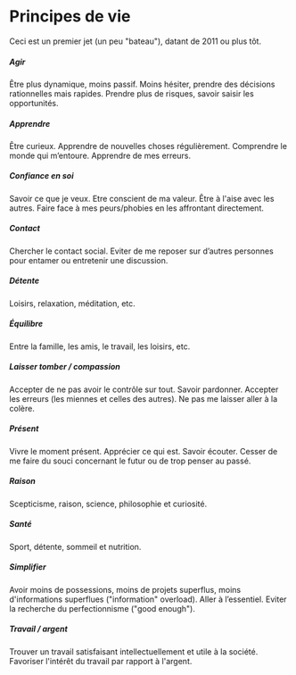 # Principes de vie

Ceci est un premier jet (un peu "bateau"), datant de 2011 ou plus tôt.

##### Agir

Être plus dynamique, moins passif. Moins hésiter, prendre des décisions rationnelles mais rapides. Prendre plus de risques, savoir saisir les opportunités.

##### Apprendre

Être curieux. Apprendre de nouvelles choses régulièrement. Comprendre le monde qui m’entoure. Apprendre de mes erreurs.

##### Confiance en soi

Savoir ce que je veux. Etre conscient de ma valeur. Être à l'aise avec les autres. Faire face à mes peurs/phobies en les affrontant directement.

##### Contact

Chercher le contact social. Eviter de me reposer sur d’autres personnes pour entamer ou entretenir une discussion.

##### Détente

Loisirs, relaxation, méditation, etc.

##### Équilibre

Entre la famille, les amis, le travail, les loisirs, etc.

##### Laisser tomber / compassion

Accepter de ne pas avoir le contrôle sur tout. Savoir pardonner. Accepter les erreurs (les miennes et celles des autres). Ne pas me laisser aller à la colère.

##### Présent

Vivre le moment présent. Apprécier ce qui est. Savoir écouter. Cesser de me faire du souci concernant le futur ou de trop penser au passé.

##### Raison

Scepticisme, raison, science, philosophie et curiosité.

##### Santé

Sport, détente, sommeil et nutrition.

##### Simplifier

Avoir moins de possessions, moins de projets superflus, moins d'informations superflues ("information" overload). Aller à l’essentiel. Eviter la recherche du perfectionnisme ("good enough").

##### Travail / argent

Trouver un travail satisfaisant intellectuellement et utile à la société. Favoriser l'intérêt du travail par rapport à l'argent.
